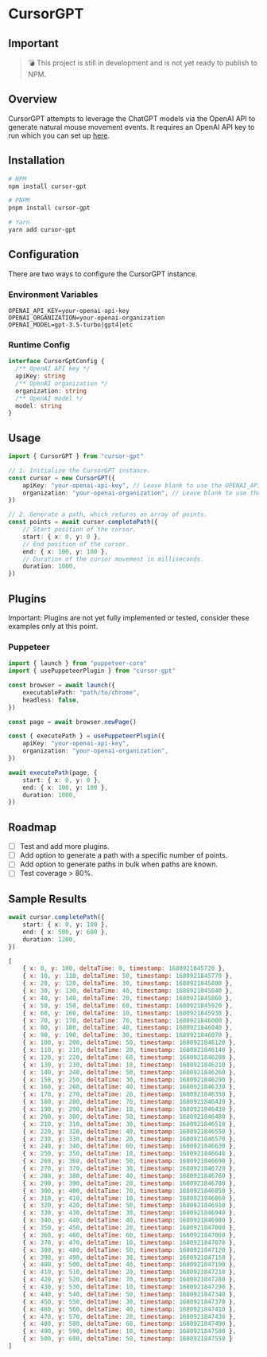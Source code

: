 # CursorGPT

## Important

> 💣 This project is still in development and is not yet ready to publish to NPM.

## Overview

CursorGPT attempts to leverage the ChatGPT models via the OpenAI API to generate natural mouse movement events.
It requires an OpenAI API key to run which you can set up [here](https://platform.openai.com/docs/api-reference).

## Installation

```bash
# NPM
npm install cursor-gpt

# PNPM
pnpm install cursor-gpt

# Yarn
yarn add cursor-gpt
```

## Configuration

There are two ways to configure the CursorGPT instance.

### Environment Variables

```dotenv
OPENAI_API_KEY=your-openai-api-key
OPENAI_ORGANIZATION=your-openai-organization
OPENAI_MODEL=gpt-3.5-turbo|gpt4|etc
```

### Runtime Config

```typescript
interface CursorGptConfig {
  /** OpenAI API key */
  apiKey: string
  /** OpenAI organization */
  organization: string
  /** OpenAI model */
  model: string
}
``` 

## Usage

```typescript
import { CursorGPT } from "cursor-gpt"

// 1. Initialize the CursorGPT instance.
const cursor = new CursorGPT({
	apiKey: "your-openai-api-key", // Leave blank to use the OPENAI_API_KEY environment variable.
	organization: "your-openai-organization", // Leave blank to use the OPENAI_ORGANIZATION environment variable.
})

// 2. Generate a path, which returns an array of points.
const points = await cursor.completePath({
	// Start position of the cursor.
	start: { x: 0, y: 0 },
	// End position of the cursor.
	end: { x: 100, y: 100 },
	// Duration of the cursor movement in milliseconds.
	duration: 1000,
})

```

## Plugins

Important: Plugins are not yet fully implemented or tested, consider these examples only at this point.

### Puppeteer

```typescript
import { launch } from "puppeteer-core"
import { usePuppeteerPlugin } from "cursor-gpt"

const browser = await launch({
	executablePath: "path/to/chrome",
	headless: false,
})

const page = await browser.newPage()

const { executePath } = usePuppeteerPlugin({
	apiKey: "your-openai-api-key",
	organization: "your-openai-organization",
})

await executePath(page, {
	start: { x: 0, y: 0 },
	end: { x: 100, y: 100 },
	duration: 1000,
})


``` 

## Roadmap

- [ ] Test and add more plugins.
- [ ] Add option to generate a path with a specific number of points.
- [ ] Add option to generate paths in bulk when paths are known.
- [ ] Test coverage > 80%.

## Sample Results

```typescript
await cursor.completePath({
	start: { x: 0, y: 100 },
	end: { x: 500, y: 600 },
	duration: 1200,
})
```

```js
[
	{ x: 0, y: 100, deltaTime: 0, timestamp: 1680921845720 },
	{ x: 10, y: 110, deltaTime: 50, timestamp: 1680921845770 },
	{ x: 20, y: 120, deltaTime: 30, timestamp: 1680921845800 },
	{ x: 30, y: 130, deltaTime: 40, timestamp: 1680921845840 },
	{ x: 40, y: 140, deltaTime: 20, timestamp: 1680921845860 },
	{ x: 50, y: 150, deltaTime: 60, timestamp: 1680921845920 },
	{ x: 60, y: 160, deltaTime: 10, timestamp: 1680921845930 },
	{ x: 70, y: 170, deltaTime: 70, timestamp: 1680921846000 },
	{ x: 80, y: 180, deltaTime: 40, timestamp: 1680921846040 },
	{ x: 90, y: 190, deltaTime: 30, timestamp: 1680921846070 },
	{ x: 100, y: 200, deltaTime: 50, timestamp: 1680921846120 },
	{ x: 110, y: 210, deltaTime: 20, timestamp: 1680921846140 },
	{ x: 120, y: 220, deltaTime: 60, timestamp: 1680921846200 },
	{ x: 130, y: 230, deltaTime: 10, timestamp: 1680921846210 },
	{ x: 140, y: 240, deltaTime: 50, timestamp: 1680921846260 },
	{ x: 150, y: 250, deltaTime: 30, timestamp: 1680921846290 },
	{ x: 160, y: 260, deltaTime: 40, timestamp: 1680921846330 },
	{ x: 170, y: 270, deltaTime: 20, timestamp: 1680921846350 },
	{ x: 180, y: 280, deltaTime: 70, timestamp: 1680921846420 },
	{ x: 190, y: 290, deltaTime: 10, timestamp: 1680921846430 },
	{ x: 200, y: 300, deltaTime: 50, timestamp: 1680921846480 },
	{ x: 210, y: 310, deltaTime: 30, timestamp: 1680921846510 },
	{ x: 220, y: 320, deltaTime: 40, timestamp: 1680921846550 },
	{ x: 230, y: 330, deltaTime: 20, timestamp: 1680921846570 },
	{ x: 240, y: 340, deltaTime: 60, timestamp: 1680921846630 },
	{ x: 250, y: 350, deltaTime: 10, timestamp: 1680921846640 },
	{ x: 260, y: 360, deltaTime: 50, timestamp: 1680921846690 },
	{ x: 270, y: 370, deltaTime: 30, timestamp: 1680921846720 },
	{ x: 280, y: 380, deltaTime: 40, timestamp: 1680921846760 },
	{ x: 290, y: 390, deltaTime: 20, timestamp: 1680921846780 },
	{ x: 300, y: 400, deltaTime: 70, timestamp: 1680921846850 },
	{ x: 310, y: 410, deltaTime: 10, timestamp: 1680921846860 },
	{ x: 320, y: 420, deltaTime: 50, timestamp: 1680921846910 },
	{ x: 330, y: 430, deltaTime: 30, timestamp: 1680921846940 },
	{ x: 340, y: 440, deltaTime: 40, timestamp: 1680921846980 },
	{ x: 350, y: 450, deltaTime: 20, timestamp: 1680921847000 },
	{ x: 360, y: 460, deltaTime: 60, timestamp: 1680921847060 },
	{ x: 370, y: 470, deltaTime: 10, timestamp: 1680921847070 },
	{ x: 380, y: 480, deltaTime: 50, timestamp: 1680921847120 },
	{ x: 390, y: 490, deltaTime: 30, timestamp: 1680921847150 },
	{ x: 400, y: 500, deltaTime: 40, timestamp: 1680921847190 },
	{ x: 410, y: 510, deltaTime: 20, timestamp: 1680921847210 },
	{ x: 420, y: 520, deltaTime: 70, timestamp: 1680921847280 },
	{ x: 430, y: 530, deltaTime: 10, timestamp: 1680921847290 },
	{ x: 440, y: 540, deltaTime: 50, timestamp: 1680921847340 },
	{ x: 450, y: 550, deltaTime: 30, timestamp: 1680921847370 },
	{ x: 460, y: 560, deltaTime: 40, timestamp: 1680921847410 },
	{ x: 470, y: 570, deltaTime: 20, timestamp: 1680921847430 },
	{ x: 480, y: 580, deltaTime: 60, timestamp: 1680921847490 },
	{ x: 490, y: 590, deltaTime: 10, timestamp: 1680921847500 },
	{ x: 500, y: 600, deltaTime: 50, timestamp: 1680921847550 }
]
```


